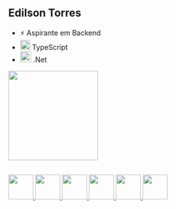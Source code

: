 ## Edilson Torres
- ⚡ Aspirante em Backend 
- <img  width="20px" src="https://cdn.jsdelivr.net/gh/devicons/devicon/icons/typescript/typescript-original.svg" /> TypeScript
- <img  width="22px" src="https://cdn.jsdelivr.net/gh/devicons/devicon/icons/csharp/csharp-original.svg" /> .Net



<div>
  <a href="https://github.com/edilsontorres"/>
  <img height="180em" src="https://github-readme-stats.vercel.app/api?username=edilsontorres&show_icons=true&theme=radical" />
</div>

##
<div>
<img width="50px" src="https://cdn.jsdelivr.net/gh/devicons/devicon/icons/html5/html5-original.svg" />
<img width="50px" src="https://cdn.jsdelivr.net/gh/devicons/devicon/icons/css3/css3-original.svg" />
<img width="50px" src="https://cdn.jsdelivr.net/gh/devicons/devicon/icons/javascript/javascript-original.svg" />
<img  width="50px" src="https://cdn.jsdelivr.net/gh/devicons/devicon/icons/typescript/typescript-original.svg" />
<img  width="50px" src="https://cdn.jsdelivr.net/gh/devicons/devicon/icons/csharp/csharp-original.svg" />
<img width="50px" src="https://cdn.jsdelivr.net/gh/devicons/devicon/icons/dotnetcore/dotnetcore-original.svg" />
          
          
</div>
